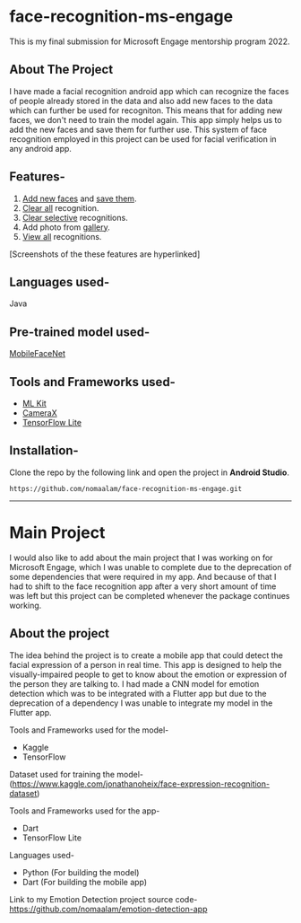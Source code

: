 # face-recognition-ms-engage
This is my final submission for Microsoft Engage mentorship program 2022.

## About The Project
I have made a facial recognition android app which can recognize the faces of people already stored in the data and also add new faces to the data which can further be used for recogniton.
This means that for adding new faces, we don't need to train the model again. This app simply helps us to add the new faces and save them for further use.
This system of face recognition employed in this project can be used for facial verification in any android app.


## Features-
1. [Add new faces](https://drive.google.com/file/d/1fesJvu94vWhmr6D0Brr6vglW2wjD7RWj/view?usp=sharing) and [save them](https://drive.google.com/file/d/1fNYD4gtMcAOvLbDienPzKC60DIA4ezA_/view?usp=sharing).
2. [Clear all](https://drive.google.com/file/d/1fC0Lmy0XAymcNEFYg_DIYRjLjijc5jSz/view?usp=sharing) recognition. 
3. [Clear selective](https://drive.google.com/file/d/1f4Z9-qQCXrtid5YC9IpblqkHhq0G5dI4/view?usp=sharing) recognitions.
4. Add photo from [gallery](https://drive.google.com/file/d/1fIqUrUlHrgw55lENA5ngyJhyGMsEJ60l/view?usp=sharing).
5. [View all](https://drive.google.com/file/d/1fN8d0tiigM_pYIdxscPw9akDuWW5IoFk/view?usp=sharing) recognitions.

[Screenshots of the these features are hyperlinked]


## Languages used-
Java

## Pre-trained model used-
[MobileFaceNet](https://github.com/sirius-ai/MobileFaceNet_TF)

## Tools and Frameworks used-
* [ML Kit](https://developers.google.com/ml-kit)
* [CameraX](https://developer.android.com/training/camerax)
* [TensorFlow Lite](https://www.tensorflow.org/lite)


## Installation-
Clone the repo by the following link and open the project in **Android Studio**.
```
https://github.com/nomaalam/face-recognition-ms-engage.git
```


-----------------------------------------------------------------------------------------------------------------------------------------------------------------------


# Main Project
I would also like to add about the main project that I was working on for Microsoft Engage, which I was unable to complete due to the deprecation of some dependencies that were required in my app. And because of that I had to shift to the face recognition app after a very short amount of time was left but this project can be completed whenever the package continues working.

## About the project
The idea behind the project is to create a mobile app that could detect the facial expression of a person in real time. This app is designed to help the visually-impaired people to get to know about the emotion or expression of the person they are talking to.
I had made a CNN model for emotion detection which was to be integrated with a Flutter app but due to the deprecation of a dependency I was unable to integrate my model in the Flutter app.

Tools and Frameworks used for the model-
* Kaggle
* TensorFlow

Dataset used for training the model-
(https://www.kaggle.com/jonathanoheix/face-expression-recognition-dataset)

Tools and Frameworks used for the app-
* Dart
* TensorFlow Lite

Languages used-
* Python (For building the model)
* Dart (For building the mobile app)

Link to my Emotion Detection project source code- https://github.com/nomaalam/emotion-detection-app
